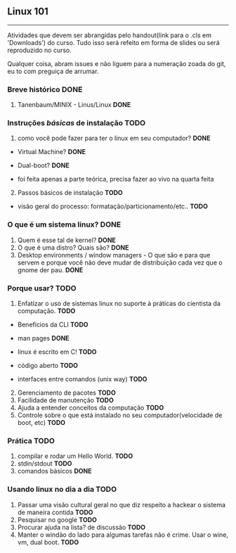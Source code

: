 ## Linux 101
---
Atividades que devem ser abrangidas pelo handout(link para o .cls em 'Downloads') do curso. Tudo isso será refeito em forma de slides ou será reproduzido no curso.

Qualquer coisa, abram issues e não liguem para a numeração zoada do git, eu to com preguiça de arrumar.



### Breve histórico **DONE**
1.  Tanenbaum/MINIX - Linus/Linux **DONE**
### Instruções *básicas* de instalação **TODO**
1. como você pode fazer para ter o linux em seu computador? **DONE**

* Virtual Machine? **DONE**

* Dual-boot? **DONE**

* foi feita apenas a parte teórica, precisa fazer ao vivo na quarta feita

2. Passos básicos de instalação **TODO**

* visão geral do processo: formatação/particionamento/etc.. **TODO**

### O que é um sistema linux? **DONE**
1. Quem é esse tal de kernel? **DONE**
2. O que é uma distro? Quais são? **DONE**
3. Desktop environments / window managers - O que são e para que servem e porque você não deve mudar de distribuição cada vez que o gnome der pau. **DONE**
### Porque usar? **TODO**
1. Enfatizar o uso de sistemas linux no suporte à práticas do cientista da computação. **TODO**

* Benefícios da CLI **TODO**

* man pages **DONE**

* linux é escrito em C! **TODO**

* código aberto **TODO**

* interfaces entre comandos (unix way) **TODO**

2. Gerenciamento de pacotes **TODO**
3. Facilidade de manutenção **TODO**
4. Ajuda a entender conceitos da computação **TODO**
5. Controle sobre o que está instalado no seu computador(velocidade de boot, etc) **TODO**
### Prática **TODO**
1. compilar e rodar um Hello World. **TODO**
2. stdin/stdout **TODO**
3. comandos básicos **DONE**
### Usando linux no dia a dia **TODO**
1. Passar uma visão cultural geral no que diz respeito a hackear o sistema de maneira contida **TODO**
2. Pesquisar no google **TODO**
3. Procurar ajuda na lista? de discussão **TODO**
4. Manter o windão do lado para algumas tarefas não é crime. Usar o wine, vm, dual boot. **TODO**